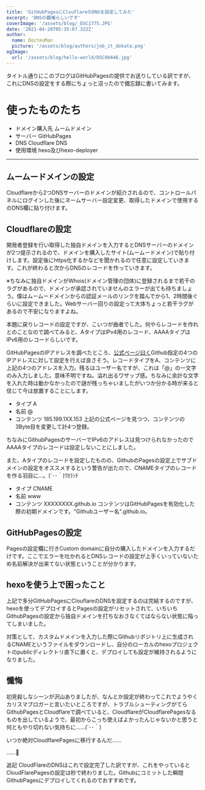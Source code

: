 ```yaml
---
title: 'GitHubPagesにClouflareのDNSを設定してみた'
excerpt: 'DNSの覇権らしいです'
coverImage: '/assets/blog/_DSC1775.JPG'
date: '2021-04-20T05:35:07.322Z'
author:
  name: DocteuMan
  picture: '/assets/blog/authors/job_it_dokata.png'
ogImage:
  url: '/assets/blog/hello-world/DSC00446.jpg'
---
```

タイトル通りにこのブログはGitHubPagesの提供でお送りしている訳ですが、これにDNSの設定をする際にちょっと沼ったので備忘録に書いてみます。

# 使ったものたち
- ドメイン購入先 ムームドメイン
- サーバー GitHubPages
- DNS Cloudflare DNS
- 使用環境 hexo及びhexo-deployer

***

## ムームードメインの設定
Cloudflareから2つDNSサーバーのドメインが紹介されるので、コントロールパネルにログインした後にネームサーバー設定変更、取得したドメインで使用するのDNS欄に貼り付けます。

## Cloudflareの設定
開発者登録を行い取得した独自ドメインを入力するとDNSサーバーのドメインが2つ提示されるので、ドメインを購入したサイト(ムームードメイン)で貼り付けします。設定後にhttps化するかなどを聞かれるので任意に設定していきます。これが終わると次からDNSのレコードを作っていきます。

※ちなみに独自ドメインがWhois(ドメイン管理の団体)に登録されるまで若干のラグがあるので、ドメインが承認されていませんのエラーが出ても待ちましょう。僕はムームードメインからの認証メールのリンクを踏んでから1、2時間後ぐらいに設定できました。Webサーバー回りの設定って大体ちょっと若干ラグがあるので不安になりますよね。

本題に戻りレコードの設定ですが、こいつが曲者でした。何やらレコードを作れとのことなので調べてみると、AタイプはIPv4用のレコード、AAAAタイプはIPv6用のレコードらしいです。

GitHubPagesのIPアドレスを調べたところ、[公式ページ曰く](https://docs.github.com/en/pages/configuring-a-custom-domain-for-your-github-pages-site/managing-a-custom-domain-for-your-github-pages-site)Github指定の4つのIPアドレスに対して設定を行えば良さそう。レコードタイプをA、コンテンツに上記の4つのアドレスを入力。残るはユーザー名ですが、これは「@」の一文字のみ入力しました。意味不明ですね。溢れ出るワザップ感。ちなみに余計な文字を入れた時は動かなかったので謎が残っちゃいましたがいつか分かる時が来ると信じて今は放置することにします。

- タイプ A
- 名前 @
- コンテンツ 185.199.1XX.153
上記の公式ページを見つつ、コンテンツの3Byte目を変更して計4つ登録。

ちなみにGithubPagesのサーバーでIPv6のアドレスは見つけられなかったのでAAAAタイプのレコードは設定しないことにしました。

また、Aタイプのレコードを設定したものの、GithubのPagesの設定上でサブドメインの設定をオススメするという警告が出たので、CNAMEタイプのレコードを作る羽目に…。(´･･｀)ﾜｶﾗﾝﾁ

- タイプ CNAME
- 名前 www
- コンテンツ XXXXXXXX.github.io
コンテンツはGitHubPagesを有効化した際の初期ドメインです。"Githubユーザー名".github.io。

## GitHubPagesの設定

Pagesの設定欄に行きCustom domainに自分の購入したドメインを入力するだけです。ここでエラーを吐かれるとDNSレコードの設定が上手くいっていないため名前解決が出来てない状態ということが分かります。

## hexoを使う上で困ったこと

上記で多分GitHubPagesにClouflareのDNSを設定するのは完結するのですが、hexoを使ってデプロイするとPagesの設定がリセットされて、いちいちGithubPagesの設定から独自ドメインを打ちなおさなくてはならない状態に陥ってしまいました。

対策として、カスタムドメインを入力した際にGithubリポジトリ上に生成されるCNAMEというファイルをダウンロードし、自分のローカルのhexoプロジェクトのpublicディレクトリ直下に置くと、デプロイしても設定が維持されるようになりました。

## 懺悔

初見殺しなシーンが沢山ありましたが、なんとか設定が終わってこれでようやくカリスマブロガーと言いたいところですが、トラブルシューティングがてらGithubPagesとCloudflareで調べていると、CloudflareがCloudflarePagesなるものを出しているようで、最初からこっち使えばよかったんじゃないかと思うと何ともやり切れない気持ちに……(´･･｀)

いつか絶対CloudflarePagesに移行するんだ……

……🤮

追記
CloudFlareのDNSはこれで設定完了した訳ですが、これをやっているとCloudFlarePagesの設定は秒で終わりました。Githubにコミットした瞬間GithubPagesにデプロイしてくれるのでおすすめです。